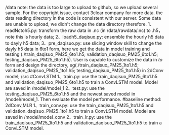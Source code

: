 /data
note: the data is too large to upload to github, so we upload several sample. 
For the copyright issue, contact 3clear company for more data.
the data reading directory in the code is consistent with our server. Some data are unable to upload, we didn't change the data directory therefore.
1、readNctoh5.py: transform the raw data in .nc (in /data/rawdata/.nc) to .h5，note this is hourly data;
2、loadh5_daqisuo.py: ensemble the hourly h5 data to dayly h5 data;
3、pre_daqisuo.py: use slicing window skill to change the dayly h5 data in 6to1 form, 
here we get the data in model training and testing (./train_daqisuo_PM25_6to1.h5; validation_daqisuo_PM25_6to1.h5; testing_daqisuo_PM25_6to1.h5). 
User is capable to customize the data in *to* form and design the directory, eg(./train_daqisuo_PM25_1to1.h5; validation_daqisuo_PM25_1to1.h5; testing_daqisuo_PM25_1to1.h5) in 2dConv model;
/src
#ConvLSTM
1、train.py: use the train_daqisuo_PM25_6to1.h5 and validation_daqisuo_PM25_6to1.h5 to train a ConvLSTM model.
Model are saved in /model/model_1
2、test.py: use the testing_daqisuo_PM25_6to1.h5 and the newest saved model in /model/model_1. 
Then evaluate the model performance.
#baseline method: 2dConv,MLR
1、train_conv.py: use the train_daqisuo_PM25_1to1.h5 and validation_daqisuo_PM25_1to1.h5 to train a ConvLSTM model.
Model are saved in /model/model_conv
2、train_lr.py: use the train_daqisuo_PM25_1to1.h5 and validation_daqisuo_PM25_1to1.h5 to train a ConvLSTM model.
